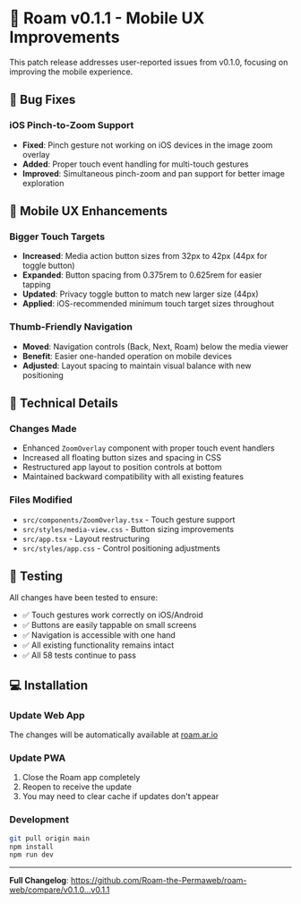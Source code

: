 # 🎉 Roam v0.1.1 - Mobile UX Improvements

This patch release addresses user-reported issues from v0.1.0, focusing on improving the mobile experience.

## 🐛 Bug Fixes

### iOS Pinch-to-Zoom Support
- **Fixed**: Pinch gesture not working on iOS devices in the image zoom overlay
- **Added**: Proper touch event handling for multi-touch gestures
- **Improved**: Simultaneous pinch-zoom and pan support for better image exploration

## 📱 Mobile UX Enhancements

### Bigger Touch Targets
- **Increased**: Media action button sizes from 32px to 42px (44px for toggle button)
- **Expanded**: Button spacing from 0.375rem to 0.625rem for easier tapping
- **Updated**: Privacy toggle button to match new larger size (44px)
- **Applied**: iOS-recommended minimum touch target sizes throughout

### Thumb-Friendly Navigation
- **Moved**: Navigation controls (Back, Next, Roam) below the media viewer
- **Benefit**: Easier one-handed operation on mobile devices
- **Adjusted**: Layout spacing to maintain visual balance with new positioning

## 🔧 Technical Details

### Changes Made
- Enhanced `ZoomOverlay` component with proper touch event handlers
- Increased all floating button sizes and spacing in CSS
- Restructured app layout to position controls at bottom
- Maintained backward compatibility with all existing features

### Files Modified
- `src/components/ZoomOverlay.tsx` - Touch gesture support
- `src/styles/media-view.css` - Button sizing improvements
- `src/app.tsx` - Layout restructuring
- `src/styles/app.css` - Control positioning adjustments

## 📱 Testing

All changes have been tested to ensure:
- ✅ Touch gestures work correctly on iOS/Android
- ✅ Buttons are easily tappable on small screens
- ✅ Navigation is accessible with one hand
- ✅ All existing functionality remains intact
- ✅ All 58 tests continue to pass

## 💻 Installation

### Update Web App
The changes will be automatically available at [roam.ar.io](https://roam.ar.io)

### Update PWA
1. Close the Roam app completely
2. Reopen to receive the update
3. You may need to clear cache if updates don't appear

### Development
```bash
git pull origin main
npm install
npm run dev
```

---

**Full Changelog**: https://github.com/Roam-the-Permaweb/roam-web/compare/v0.1.0...v0.1.1